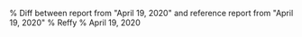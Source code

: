 % Diff between report from "April 19, 2020" and reference report from "April 19, 2020"
% Reffy
% April 19, 2020

